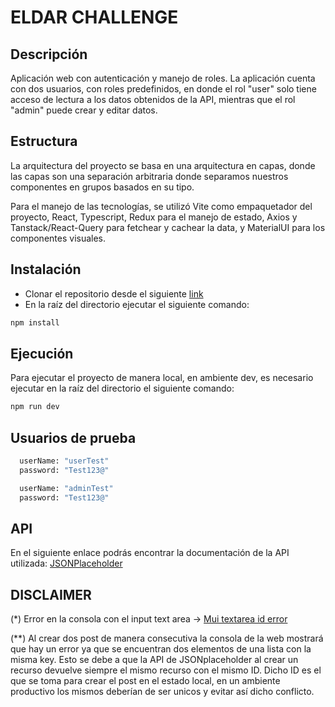 # ELDAR CHALLENGE

## Descripción

Aplicación web con autenticación y manejo de roles.
La aplicación cuenta con dos usuarios, con roles predefinidos, en donde el rol "user" solo tiene acceso de lectura a
los datos obtenidos de la API, mientras que el rol "admin" puede crear y editar datos.

## Estructura

La arquitectura del proyecto se basa en una arquitectura en capas, donde las capas son una separación arbitraria donde separamos nuestros componentes en grupos basados en su tipo.

Para el manejo de las tecnologías, se utilizó Vite como empaquetador del proyecto, React, Typescript, Redux para el manejo de estado, Axios y Tanstack/React-Query para fetchear y cachear la data, y MaterialUI para los componentes visuales.

## Instalación

- Clonar el repositorio desde el siguiente [link](https://github.com/FerDR89/eldar-challenge)
- En la raíz del directorio ejecutar el siguiente comando:

```bash
npm install
```

## Ejecución

Para ejecutar el proyecto de manera local, en ambiente dev, es necesario ejecutar en la raíz del directorio el siguiente comando:

```bash
npm run dev
```

## Usuarios de prueba

```bash
  userName: "userTest"
  password: "Test123@"
```

```bash
  userName: "adminTest"
  password: "Test123@"
```

## API

En el siguiente enlace podrás encontrar la documentación de la API utilizada: [JSONPlaceholder](https://jsonplaceholder.typicode.com/guide/)

## DISCLAIMER

(\*) Error en la consola con el input text area -> [Mui textarea id error](https://github.com/mui/material-ui/issues/38869)

(\*\*) Al crear dos post de manera consecutiva la consola de la web mostrará que hay un error ya que se encuentran dos elementos de una lista con la misma key. Esto se debe a que la API de JSONplaceholder al crear un recurso devuelve siempre el mismo recurso con el mismo ID. Dicho ID es el que se toma para crear el post en el estado local, en un ambiente productivo los mismos deberían de ser unicos y evitar así dicho conflicto.
